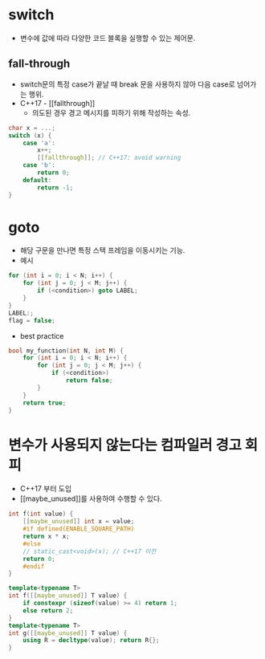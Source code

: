 # switch
- 변수에 값에 따라 다양한 코드 블록을 실행할 수 있는 제어문.

## fall-through
- switch문의 특정 case가 끝날 때 break 문을 사용하지 않아 다음 case로 넘어가는 행위.
- C++17 - [[fallthrough]]
    - 의도된 경우 경고 메시지를 피하기 위해 작성하는 속성.

```cpp
char x = ...;
switch (x) {
    case 'a':
        x++;
        [[fallthrough]]; // C++17: avoid warning
    case 'b':
        return 0;
    default:
        return -1;
}
```

# goto
- 해당 구문을 만나면 특정 스택 프레임을 이동시키는 기능.
- 예시
```cpp
for (int i = 0; i < N; i++) {
    for (int j = 0; j < M; j++) {
        if (<condition>) goto LABEL;
    }
}
LABEL:;
flag = false;
```
- best practice
```cpp
bool my_function(int N, int M) {
    for (int i = 0; i < N; i++) {
        for (int j = 0; j < M; j++) {
            if (<condition>)
                return false;
        }
    }
    return true;
}
```

# 변수가 사용되지 않는다는 컴파일러 경고 회피
- C++17 부터 도입
- [[maybe_unused]]를 사용하여 수행할 수 있다.
```cpp
int f(int value) {
    [[maybe_unused]] int x = value;
    #if defined(ENABLE_SQUARE_PATH)
    return x * x;
    #else
    // static_cast<void>(x); // C++17 이전
    return 0;
    #endif
}
```
```cpp
template<typename T>
int f([[maybe_unused]] T value) {
    if constexpr (sizeof(value) >= 4) return 1;
    else return 2;
}
template<typename T>
int g([[maybe_unused]] T value) {
    using R = decltype(value); return R{};
}

```